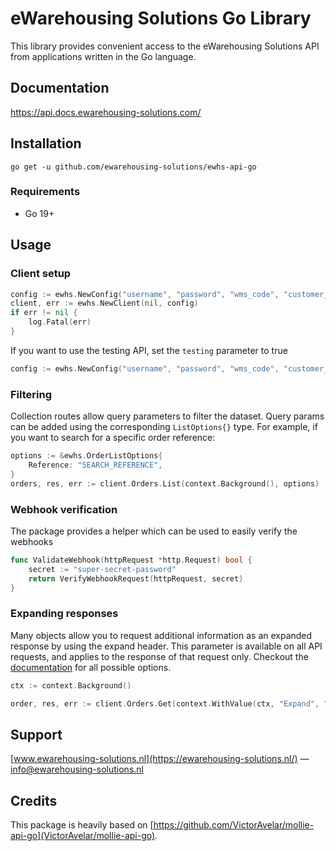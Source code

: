 # eWarehousing Solutions Go Library

This library provides convenient access to the eWarehousing Solutions API from applications written in the Go
language.

## Documentation

https://api.docs.ewarehousing-solutions.com/

## Installation

```
go get -u github.com/ewarehousing-solutions/ewhs-api-go
```

### Requirements

- Go 19+


## Usage

### Client setup

```go
config := ewhs.NewConfig("username", "password", "wms_code", "customer_code", false)
client, err := ewhs.NewClient(nil, config)
if err != nil {
    log.Fatal(err)
}
```

If you want to use the testing API, set the `testing` parameter to true
```go
config := ewhs.NewConfig("username", "password", "wms_code", "customer_code", true)
```

### Filtering
Collection routes allow query parameters to filter the dataset. Query params can be added using the corresponding `ListOptions{}` type. For example, if you want to search for a specific order reference:
```go
options := &ewhs.OrderListOptions{
	Reference: "SEARCH_REFERENCE",
}
orders, res, err := client.Orders.List(context.Background(), options)
```


### Webhook verification
The package provides a helper which can be used to easily verify the webhooks
```go
func ValidateWebhook(httpRequest *http.Request) bool {
    secret := "super-secret-password"
    return VerifyWebhookRequest(httpRequest, secret)
}
```

### Expanding responses
Many objects allow you to request additional information as an expanded response by using the expand header. This parameter is available on all API requests, and applies to the response of that request only. Checkout the [documentation](https://api.docs.ewarehousing-solutions.com/expanding-responses) for all possible options.
```go
ctx := context.Background()

order, res, err := client.Orders.Get(context.WithValue(ctx, "Expand", "order_lines"))
```

## Support

[www.ewarehousing-solutions.nl](https://ewarehousing-solutions.nl/) — info@ewarehousing-solutions.nl

## Credits

This package is heavily based on [https://github.com/VictorAvelar/mollie-api-go](VictorAvelar/mollie-api-go).
